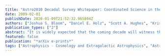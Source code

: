 ```yaml
---
title: "Astro2010 Decadal Survey Whitepaper: Coordinated Science in the Gravitational and Electromagnetic Skies"
date: 2009-02-01
publishDate: 2020-01-09T21:52:32.965894Z
authors: ["Joshua S. Bloom", "Daniel E. Holz", "Scott A. Hughes", "Kristen Menou", "Allan Adams", "Scott F. Anderson", "Andy Becker", "Geoffrey C. Bower", "Niel Brandt", "Bethany Cobb", "Kem Cook", "Alessandra Corsi", "Stefano Covino", "Derek Fox", "Andrew Fruchter", "Chris Fryer", "Jonathan Grindlay", "Dieter Hartmann", "Zoltan Haiman", "Bence Kocsis", "Lynne Jones", "Abraham Loeb", "Szabolcs Marka", "Brian Metzger", "Ehud Nakar", "Samaya Nissanke", "Daniel A. Perley", "Tsvi Piran", "Dovi Poznanski", "Tom Prince", "Jeremy Schnittman", "Alicia Soderberg", "Michael Strauss", "Peter S. Shawhan", "David H. Shoemaker", "Jonathan Sievers", "Christopher Stubbs", "Gianpiero Tagliaferri", "Pietro Ubertini", "Przemyslaw Wozniak"]
publication_types: ["2"]
abstract: "It is widely expected that the coming decade will witness the first direct detection of gravitational waves (GWs). The ground-based LIGO and Virgo GW observatories are being upgraded to advanced sensitivity, and are expected to observe a significant binary merger rate. The launch of The Laser Interferometer Space Antenna (LISA) would extend the GW window to low frequencies, opening new vistas on dynamical processes involving massive (M &gt;åisebox-0.5ex  105̂ M_Sun) black holes. GW events are likely to be accompanied by electromagnetic (EM) counterparts and, since information carried electromagnetically is complementary to that carried gravitationally, a great deal can be learned about an event and its environment if it becomes possible to measure both forms of radiation in concert. Measurements of this kind will mark the dawn of trans-spectral astrophysics, bridging two distinct spectral bands of information. The aim of this whitepaper is to articulate future directions in both theory and observation that are likely to impact broad astrophysical inquiries of general interest. What will EM observations reflect on the nature and diversity of GW sources? Can GW sources be exploited as complementary probes of cosmology? What cross-facility coordination will expand the science returns of gravitational and electromagnetic observations? <P />"
featured: false
publication: "*arXiv e-prints*"
tags: ["Astrophysics - Cosmology and Extragalactic Astrophysics", "Astrophysics - High Energy Astrophysical Phenomena", "General Relativity and Quantum Cosmology"]
---
```


